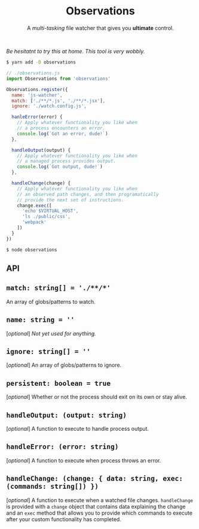 <div style='text-align: center'>
  <h1>Observations</h1>
  <p style="margin-top: 20px">
    A <em>multi-tasking</em> file watcher that
    gives you <strong>ultimate</strong> control.
  </p>
</div>
</br>

_Be hesitatnt to try this at home. This tool is very wobbly._

```bash
$ yarn add -D observations
```

```javascript
// ./observations.js
import Observations from 'observations'

Observations.register({
  name: 'js-watcher',
  match: ['./**/*.js', './**/*.jsx'],
  ignore: './watch.config.js',

  hanleError(error) {
    // Apply whatever functionality you like when
    // a process encounters an error.
    console.log(`Got an error, dude!`)
  },

  handleOutput(output) {
    // Apply whatever functionality you like when
    // a managed process provides output.
    console.log(`Got output, dude!`)
  },

  handleChange(change) {
    // Apply whatever functionality you like when
    // an observed path changes, and then programatically
    // provide the next set of instructions.
    change.exec([
      'echo $VIRTUAL_HOST',
      'ls ./public/css',
      'webpack'
    ])
  }
})
```

```bash
$ node observations
```

## API

## `match: string[] = './**/*'`
An array of globs/patterns to watch.

## `name: string = ''`
[*optional*] _Not yet used for anything._

## `ignore: string[] = ''`
[*optional*] An array of globs/patterns to ignore.

## `persistent: boolean = true`
[*optional*] Whether or not the process should exit on its own or stay alive.

## `handleOutput: (output: string)`
[*optional*] A function to execute to handle process output.

## `handleError: (error: string)`
[*optional*] A function to execute when process throws an error.

## `handleChange: (change: { data: string, exec: (commands: string[]) })`
[*optional*] A function to execute when a watched file changes. `handleChange`
is provided with a `change` object that contains data explaining the change
and an `exec` method that allows you to provide which commands to execute
after your custom functionality has completed.